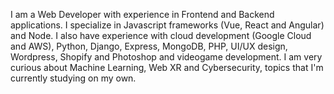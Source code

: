 
I am a Web Developer with experience in Frontend and Backend applications. I specialize in Javascript frameworks (Vue, React and Angular) and Node. I also have experience with cloud development (Google Cloud and AWS), Python, Django, Express, MongoDB, PHP, UI/UX design, Wordpress, Shopify and Photoshop and videogame development. I am very curious about Machine Learning, Web XR and Cybersecurity, topics that I'm currently studying on my own. 
<!--
**alhuissi/alhuissi** is a ✨ _special_ ✨ repository because its `README.md` (this file) appears on your GitHub profile.

Here are some ideas to get you started:

- 🔭 I’m currently working on ...
- 🌱 I’m currently learning ...
- 👯 I’m looking to collaborate on ...
- 🤔 I’m looking for help with ...
- 💬 Ask me about ...
- 📫 How to reach me: ...
- 😄 Pronouns: ...
- ⚡ Fun fact: ...
-->

